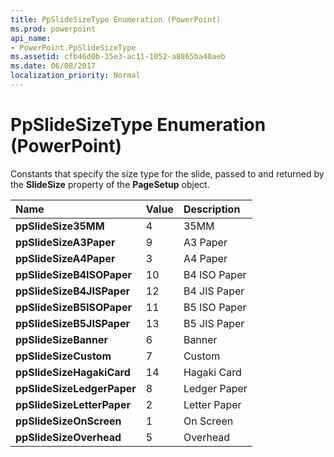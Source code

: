 ```yaml
---
title: PpSlideSizeType Enumeration (PowerPoint)
ms.prod: powerpoint
api_name:
- PowerPoint.PpSlideSizeType
ms.assetid: cfb46d0b-35e3-ac11-1052-a8865ba40aeb
ms.date: 06/08/2017
localization_priority: Normal
---
```



# PpSlideSizeType Enumeration (PowerPoint)

Constants that specify the size type for the slide, passed to and returned by the  **SlideSize** property of the **PageSetup** object.



|Name|Value|Description|
|:-----|:-----|:-----|
|**ppSlideSize35MM**|4|35MM|
|**ppSlideSizeA3Paper**|9|A3 Paper|
|**ppSlideSizeA4Paper**|3|A4 Paper|
|**ppSlideSizeB4ISOPaper**|10|B4 ISO Paper|
|**ppSlideSizeB4JISPaper**|12|B4 JIS Paper|
|**ppSlideSizeB5ISOPaper**|11|B5 ISO Paper|
|**ppSlideSizeB5JISPaper**|13|B5 JIS Paper|
|**ppSlideSizeBanner**|6|Banner|
|**ppSlideSizeCustom**|7|Custom|
|**ppSlideSizeHagakiCard**|14|Hagaki Card|
|**ppSlideSizeLedgerPaper**|8|Ledger Paper|
|**ppSlideSizeLetterPaper**|2|Letter Paper|
|**ppSlideSizeOnScreen**|1|On Screen|
|**ppSlideSizeOverhead**|5|Overhead|

